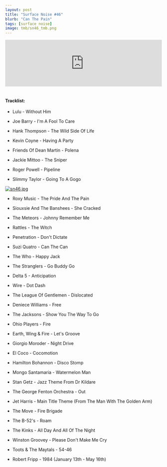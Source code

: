 ```yaml
---
layout: post
title: "Surface Noise #46"
blurb: "Can The Pain"
tags: [surface noise]
image: tmb/sn46_tmb.png
---
```


<iframe scrolling="no" id="hearthis_at_track_3028280" width="100%" height="150" src="https://hearthis.at/embed/3028280/transparent_black/?hcolor=&color=&style=2&block_size=2&block_space=1&background=1&waveform=0&cover=0&autoplay=0&css=" frameborder="0" allowtransparency allow="autoplay"><p>Listen to <a href="https://hearthis.at/zerocc/surface-noise-46-11118/" target="_blank">Surface Noise #46 (1/11/18)</a> <span>by</span><a href="https://hearthis.at/zerocc/" target="_blank" >Zero</a> <span>on</span> <a href="https://hearthis.at/" target="_blank">hearthis.at</a></p></iframe>
&nbsp;

#### Tracklist:

- Lulu - Without Him
- Joe Barry - I'm A Fool To Care
- Hank Thompson - The Wild Side Of Life
- Kevin Coyne - Having A Party

- Friends Of Dean Martin - Polena
- Jackie Mittoo - The Sniper
- Roger Powell - Pipeline
- Slimmy Taylor - Going To A Gogo

[![sn46.jpg](https://i.postimg.cc/tCmwx0qB/sn46.jpg)](https://postimg.cc/XpdQRzy5)

- Roxy Music - The Pride And The Pain
- Siouxsie And The Banshees - She Cracked
- The Meteors - Johnny Remember Me
- Rattles - The Witch

- Penetration - Don't Dictate
- Suzi Quatro - Can The Can
- The Who - Happy Jack
- The Stranglers - Go Buddy Go

- Delta 5 - Anticipation
- Wire - Dot Dash
- The League Of Gentlemen - Dislocated

- Deniece Williams - Free
- The Jacksons - Show You The Way To Go
- Ohio Players - Fire
- Earth, Wing & Fire - Let's Groove

- Giorgio Moroder - Night Drive
- El Coco - Cocomotion
- Hamilton Bohannon - Disco Stomp
- Mongo Santamaria - Watermelon Man

- Stan Getz - Jazz Theme From Dr Kildare
- The George Fenton Orchestra - Out
- Jet Harris - Main Title Theme (From The Man With The Golden Arm)

- The Move - Fire Brigade
- The B-52's - Roam
- The Kinks - All Day And All Of The Night

- Winston Groovey - Please Don't Make Me Cry
- Toots & The Maytals - 54-46

- Robert Fripp - 1984 (January 13th - May 16th)
